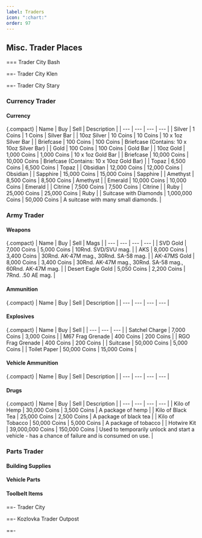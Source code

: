 ```yaml
---
label: Traders
icon: ":chart:"
order: 97
---
```

## Misc. Trader Places
=== Trader City Bash

==- Trader City Klen

==- Trader City Stary
### Currency Trader
#### Currency
{.compact}
| Name | Buy | Sell | Description |
| --- | --- | --- | --- |
| Silver | 1 Coins | 1 Coins | Silver Bar |
| 10oz Silver | 10 Coins | 10 Coins | 10 x 1oz Silver Bar |
| Briefcase | 100 Coins | 100 Coins | Briefcase (Contains: 10 x 10oz Silver Bar) |
| Gold | 100 Coins | 100 Coins | Gold Bar |
| 10oz Gold | 1,000 Coins | 1,000 Coins | 10 x 1oz Gold Bar |
| Briefcase | 10,000 Coins | 10,000 Coins | Briefcase (Contains: 10 x 10oz Gold Bar) |
| Topaz | 6,500 Coins | 6,500 Coins | Topaz |
| Obsidian | 12,000 Coins | 12,000 Coins | Obsidian |
| Sapphire | 15,000 Coins | 15,000 Coins | Sapphire |
| Amethyst | 8,500 Coins | 8,500 Coins | Amethyst |
| Emerald | 10,000 Coins | 10,000 Coins | Emerald |
| Citrine | 7,500 Coins | 7,500 Coins | Citrine |
| Ruby | 25,000 Coins | 25,000 Coins | Ruby |
| Suitcase with Diamonds | 1,000,000 Coins | 50,000 Coins | A suitcase with many small diamonds. |

### Army Trader
#### Weapons
{.compact}
| Name | Buy | Sell | Mags |
| --- | --- | --- | --- |
| SVD Gold | 7,000 Coins | 5,000 Coins | 10Rnd. SVD/SVU mag. |
| AKS | 8,000 Coins | 3,400 Coins | 30Rnd. AK-47M mag., 30Rnd. SA-58 mag. |
| AK-47MS Gold | 8,000 Coins | 3,400 Coins | 30Rnd. AK-47M mag., 30Rnd. SA-58 mag., 60Rnd. AK-47M mag. |
| Desert Eagle Gold | 5,050 Coins | 2,200 Coins | 7Rnd. .50 AE mag. |
#### Ammunition
{.compact}
| Name | Buy | Sell | Description |
| --- | --- | --- | --- |
#### Explosives
{.compact}
| Name | Buy | Sell |
| --- | --- | --- |
| Satchel Charge | 7,000 Coins | 3,000 Coins |
| M67 Frag Grenade | 400 Coins | 200 Coins |
| RGO Frag Grenade | 400 Coins | 200 Coins |
| Suitcase | 50,000 Coins | 5,000 Coins |
| Toilet Paper | 50,000 Coins | 15,000 Coins |
#### Vehicle Ammunition
{.compact}
| Name | Buy | Sell | Description |
| --- | --- | --- | --- |
#### Drugs
{.compact}
| Name | Buy | Sell | Description |
| --- | --- | --- | --- |
| Kilo of Hemp | 30,000 Coins | 3,500 Coins | A package of hemp |
| Kilo of Black Tea | 25,000 Coins | 2,500 Coins | A package of black tea |
| Kilo of Tobacco | 50,000 Coins | 5,000 Coins | A package of tobacco |
| Hotwire Kit | 39,000,000 Coins | 150,000 Coins | Used to temporarily unlock and start a vehicle - has a chance of failure and is consumed on use. |

### Parts Trader
#### Building Supplies
#### Vehicle Parts
#### Toolbelt Items



==- Trader City 

==- Kozlovka Trader Outpost

==-